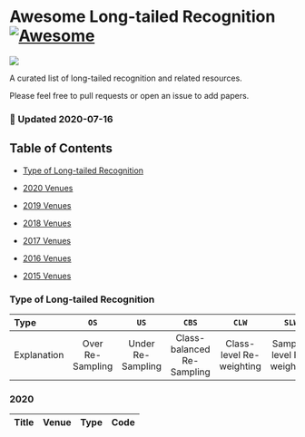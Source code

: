 # Awesome Long-tailed Recognition [![Awesome](https://cdn.rawgit.com/sindresorhus/awesome/d7305f38d29fed78fa85652e3a63e154dd8e8829/media/badge.svg)](https://github.com/sindresorhus/awesome)

![](https://img.shields.io/badge/Number-389-green)

A curated list of long-tailed recognition and related resources.

Please feel free to pull requests or open an issue to add papers.


### :high_brightness: Updated 2020-07-16



## Table of Contents

- [Type of Long-tailed Recognition](#type-of-pruning)

- [2020 Venues](#2020)

- [2019 Venues](#2019)

- [2018 Venues](#2018)

- [2017 Venues](#2017)

- [2016 Venues](#2016)

- [2015 Venues](#2015)

### Type of Long-tailed Recognition

| Type        | `OS`          | `US`           | `CBS`        | `CLW`          | `SLW`        | `TL`        | `Other`        |
|:----------- |:-----------------:|:------------------:|:---------------: |:-----------------:|:------------------:|:------------------:|:------------------:|
| Explanation | Over Re-Sampling | Under Re-Sampling | Class-balanced Re-Sampling | Class-level Re-weighting | Sample-level Re-weighting | Transfer Learning     | other types     |

### 2020

| Title                                                                                                                            | Venue | Type    | Code |
|:-------------------------------------------------------------------------------------------------------------------------------- |:-----:|:-------:|:----:|


